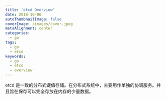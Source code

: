 ```yaml
---
title: 'etcd Overview'
date: 2018-10-06
autoThumbnailImage: false
coverImage: /images/cover.jpeg
metaAlignment: center
categories:
  - go
tags:
  - go
  - etcd
keywords:
  - go
  - etcd
  - overview
---
```


etcd 是一致的分布式键值存储。在分布式系统中，主要用作单独的协调服务。并且旨在保存可以完全存放在内存的少量数据。

<!--more-->
